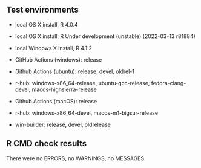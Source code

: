 ## Test environments

- local OS X install, R 4.0.4
- local OS X install, R Under development (unstable) (2022-03-13 r81884)
- local Windows X install, R 4.1.2
- GitHub Actions (windows): release 
- Github Actions (ubuntu): release, devel, oldrel-1
- r-hub: windows-x86_64-release, ubuntu-gcc-release, fedora-clang-devel, macos-highsierra-release

- Github Actions (macOS): release
- r-hub: windows-x86_64-devel, macos-m1-bigsur-release


- win-builder: release, devel, oldrelease

## R CMD check results

There were no ERRORS, no WARNINGS, no MESSAGES
